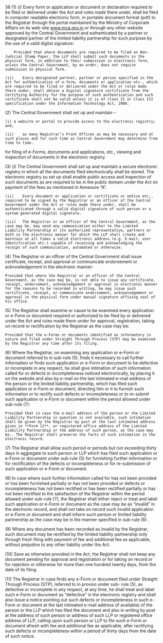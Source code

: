 36
(1)
    (i) Every form or application or document or declaration required to be filed or delivered under the Act and rules made there under, shall be filed in computer readable electronic form, in portable document format (pdf) to the Registrar through the portal maintained by the Ministry of Corporate Affairs on its web-site www.mca.gov.in or through any other website approved by the Central Government and authenticated by a partner or designated partner of the limited liability partnership for such purpose by the use of a valid digital signature:

        Provided that where documents are required to be filed on Non-Judicial Stamp Paper, the LLP shall submit such documents in the physical form, in addition to their submission in electronic form, unless the Central Government, by an order, does not require submission in physical form.

    (ii)	Every designated partner, partner or person specified in the Act for authentication of e-form, documents or application etc., which are required to be filed or delivered under the Act or rules made there under, shall obtain a digital signature certificate from the Certifying Authority for the purpose of such authentication and such certificate shall not be valid unless it is of class II or Class III specification under the Information Technology Act, 2000.

(2)	The Central Government shall set up and maintain –

    (i)	a website or portal to provide access to the electronic registry; and,

    (ii)	as many Registrar’s Front Offices as may be necessary and at such places and for such time as Central Government may determine from time to time.

for filing of e-Forms, documents and applications, etc., viewing and inspection of documents in the electronic registry.

(3)
    (i) The Central Government shall set up and maintain a secure electronic registry in which all the documents filed electronically shall be stored. The electronic registry so set up shall enable public access and inspection of such documents as are required to be in the public domain under the Act on payment of the fees as mentioned in Annexure “A”.

    (ii)	Every document or application or certificate or notice etc., required to be signed by the Registrar or an officer of the Central Government under the Act or rules made there under, shall be authenticated through a valid digital signature of such person or a system generated digital signature.

    (iii)	The Registrar or an officer of the Central Government, as the case may be, may send any communication either to the Limited Liability Partnership or its authorized representative, partners or both in the electronic manner for which the LLP shall create and maintain at all times a valid electronic address (e.g. E-mail, user Identification etc.) capable of receiving and acknowledging the receipt of such communication, automated or otherwise.

(4) The Registrar or an officer of the Central Government shall issue certificate, receipt, and approval or communicate endorsement or acknowledgement in the electronic manner:

    Provided that where the Registrar or an officer of the Central Government, as the case may be, is not able to issue any certificate, receipt, endorsement, acknowledgement or approval in electronic manner for the reasons to be recorded in writing, he may issue such certificate, receipt, or communicate endorsement, acknowledgement or approval in the physical form under manual signature affixing seal of his office.

(5)	The Registrar shall examine or cause to be examined every application or e-Form or document required or authorized to be filed by or delivered under the Act and rules made there under for approval, registration, taking on record or rectification by the Registrar as the case may be:

    Provided that the e-Forms or documents identified as informatory in nature and filed under Straight Through Process (STP) may be examined by the Registrar any time after its filing.

(6)	Where the Registrar, on examining any application or e-Form or document referred to in sub-rule (5), finds it necessary to call further information or finds such application or e-Form or document to be defective or incomplete in any respect, he shall give intimation of such information called for or defects or incompleteness noticed electronically, by placing it on the website and also by e-mail on the last intimated e-mail address of the person or the limited liability partnership, which has filed such application or e-Form or document, directing him or it to furnish such information or to rectify such defects or incompleteness or to re-submit such application or e-Form or document within the period allowed under sub-rule (7):

    Provided that in case the e-mail address of the person or the Limited Liability Partnership in question is not available, such intimation shall be given by the Registrar by post at the last intimated address given in **Form 12**, or registered office address of the Limited Liability Partnership or the address of such person, as the case may be,. The Registrar shall preserve the facts of such intimation in the electronic record.

(7)	The Registrar shall allow such period or periods but not exceeding thirty days in aggregate to such person or LLP which has filed such application or e-Form or document under sub-rule (5) for furnishing further information or for rectification of the defects or incompleteness or for re-submission of such application or e-Form or document.

(8)	In case where such further information called for has not been provided or has been furnished partially or has not been provided or defects or incompleteness has not been rectified or has been rectified partially or has not been rectified to the satisfaction of the Registrar within the period allowed under sub-rule (7), the Registrar shall either reject or treat and label such application or e-Form or document as the case may be as “invalid” in the electronic record, and shall not take on record such invalid application or e-Form or document and shall inform such person or limited liability partnership as the case may be in the manner specified in sub-rule (6) .

(9)	Where any document has been recorded as invalid by the Registrar, such document may be rectified by the limited liability partnership only through fresh filing with payment of fee and additional fee as applicable, without prejudice to any other liability under the Act.

(10)	Save as otherwise provided in the Act, the Registrar shall not keep any document pending for approval and registration or for taking on record or for rejection or otherwise for more than one hundred twenty days, from the date of its filing.

(11)	The Registrar in case finds any e-Form or document filed under Straight Through Process (STP), referred to in proviso under sub- rule (5), as defective or incomplete in any respect, at any time, he shall treat and label such e-Form or document as “defective” in the electronic registry and shall also issue a notice pointing out such defects or incompleteness in such e-Form or document at the last intimated e-mail address (if available) of the person or the LLP which has filed the document and also in writing by post at the address of such person or address of such LLP or registered office address of LLP, calling upon such person or LLP to file such e-Form or document afresh with fee and additional fee as applicable, after rectifying such defects or incompleteness within a period of thirty days from the date of such notice.
